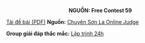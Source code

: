 **<center>NGUỒN: Free Contest 59</center>**

[Tải đề bài (PDF)](/statements/2319/LADDER.pdf)
**Nguồn:** [Chuyên Sơn La Online Judge](http://csloj.ddns.net/)

**Group giải đáp thắc mắc:** [Lập trình 24h](https://www.facebook.com/groups/1386904321519984)